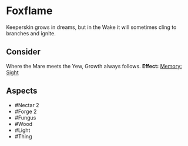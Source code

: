 # Foxflame
Keeperskin grows in dreams, but in the Wake it will sometimes cling to branches and ignite.
## Consider
Where the Mare meets the Yew, Growth always follows.
**Effect:** [Memory: Sight](https://uadaf.theevilroot.xyz/rowenarium/element/mem.sight)
## Aspects
- #Nectar 2
- #Forge 2
- #Fungus
- #Wood
- #Light
 - #Thing
